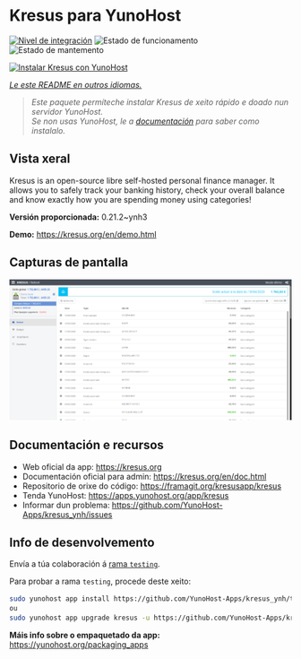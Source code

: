 <!--
NOTA: Este README foi creado automáticamente por <https://github.com/YunoHost/apps/tree/master/tools/readme_generator>
NON debe editarse manualmente.
-->

# Kresus para YunoHost

[![Nivel de integración](https://dash.yunohost.org/integration/kresus.svg)](https://ci-apps.yunohost.org/ci/apps/kresus/) ![Estado de funcionamento](https://ci-apps.yunohost.org/ci/badges/kresus.status.svg) ![Estado de mantemento](https://ci-apps.yunohost.org/ci/badges/kresus.maintain.svg)

[![Instalar Kresus con YunoHost](https://install-app.yunohost.org/install-with-yunohost.svg)](https://install-app.yunohost.org/?app=kresus)

*[Le este README en outros idiomas.](./ALL_README.md)*

> *Este paquete permíteche instalar Kresus de xeito rápido e doado nun servidor YunoHost.*  
> *Se non usas YunoHost, le a [documentación](https://yunohost.org/install) para saber como instalalo.*

## Vista xeral

Kresus is an open-source libre self-hosted personal finance manager. It allows you to safely track your banking history, check your overall balance and know exactly how you are spending money using categories!


**Versión proporcionada:** 0.21.2~ynh3

**Demo:** <https://kresus.org/en/demo.html>

## Capturas de pantalla

![Captura de pantalla de Kresus](./doc/screenshots/screenshot.png)

## Documentación e recursos

- Web oficial da app: <https://kresus.org>
- Documentación oficial para admin: <https://kresus.org/en/doc.html>
- Repositorio de orixe do código: <https://framagit.org/kresusapp/kresus>
- Tenda YunoHost: <https://apps.yunohost.org/app/kresus>
- Informar dun problema: <https://github.com/YunoHost-Apps/kresus_ynh/issues>

## Info de desenvolvemento

Envía a túa colaboración á [rama `testing`](https://github.com/YunoHost-Apps/kresus_ynh/tree/testing).

Para probar a rama `testing`, procede deste xeito:

```bash
sudo yunohost app install https://github.com/YunoHost-Apps/kresus_ynh/tree/testing --debug
ou
sudo yunohost app upgrade kresus -u https://github.com/YunoHost-Apps/kresus_ynh/tree/testing --debug
```

**Máis info sobre o empaquetado da app:** <https://yunohost.org/packaging_apps>
